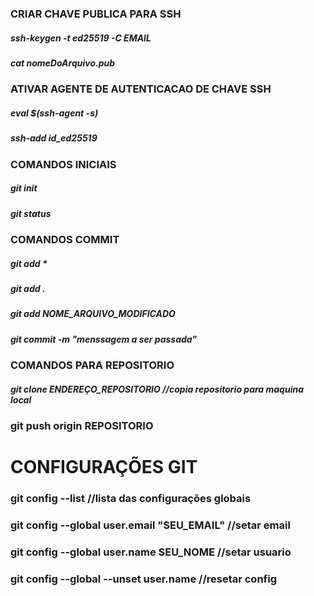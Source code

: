 ### CRIAR CHAVE PUBLICA PARA SSH
##### ssh-keygen -t ed25519 -C EMAIL
##### cat nomeDoArquivo.pub

### ATIVAR AGENTE DE AUTENTICACAO DE CHAVE SSH
##### eval $(ssh-agent -s)
##### ssh-add id_ed25519

### COMANDOS INICIAIS
##### git init
##### git status

### COMANDOS COMMIT
##### git add *
##### git add .
##### git add NOME_ARQUIVO_MODIFICADO
##### git commit -m "menssagem a ser passada"

### COMANDOS PARA REPOSITORIO
##### git clone ENDEREÇO_REPOSITORIO  //copia repositorio para maquina local
### git push origin REPOSITORIO

# CONFIGURAÇÕES GIT
### git config --list  //lista das configurações globais
### git config --global user.email "SEU_EMAIL" //setar email
### git config --global user.name SEU_NOME //setar usuario
### git config --global --unset user.name  //resetar config

